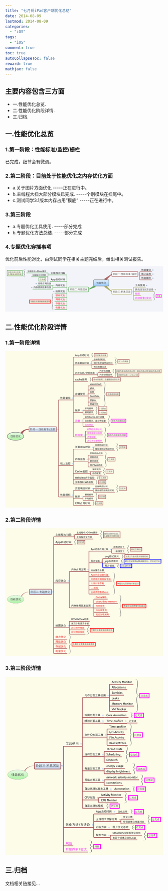 ```yaml
---
title: "七月份iPad客户端优化总结"
date: 2014-08-09
lastmod: 2014-08-09
categories:
  - "iOS"
tags:
  - "iOS"
comment: true
toc: true
autoCollapseToc: false
reward: true
mathjax: false
---
```


## 主要内容包含三方面
   * 一.性能优化总览. 
   * 二.性能优化阶段详情. 
   * 三.归档.

## 一.性能优化总览
### 1.第一阶段：性能标准/监控/栅栏		
已完成，细节会有微调。
### 2.第二阶段：目前处于性能优化之内存优化方面
* a.关于图片方面优化						-----正在进行中。
* b.主线程大扫大部分模块已完成.			-----个别模块在扫尾中。
* c.测试同学3.1版本内存占用”摸底”		-----正在进行中。

### 3.第三阶段
* a.专题优化工具使用.				-----部分完成
* b.专题优化方法总结.				-----部分完成
		 
### 4.专题优化穿插事项	

优化前后性能对比，由测试同学在相关主题完结后，给出相关测试报告。
	
![image](/images/post/2014-08-09-qi-yue-fen-ipad-tao-bao-ke-hu-duan-you-hua-zong-jie/performance-optimization-overview.png)


## 二.性能优化阶段详情
### 1.第一阶段详情
![image](/images/post/2014-08-09-qi-yue-fen-ipad-tao-bao-ke-hu-duan-you-hua-zong-jie/xingnengyouhuajiduan-yi-xingneng-zhibiao-jiankong.png)

### 2.第二阶段详情
![image](/images/post/2014-08-09-qi-yue-fen-ipad-tao-bao-ke-hu-duan-you-hua-zong-jie/xingnengyouhuajiduan-er-zhuantiyouhua.png)

### 3.第三阶段详情
![image](/images/post/2014-08-09-qi-yue-fen-ipad-tao-bao-ke-hu-duan-you-hua-zong-jie/xingnengyouhuajiduan-shan-chendian-jilei.png)

## 三.归档   
 
文档相关链接见...
